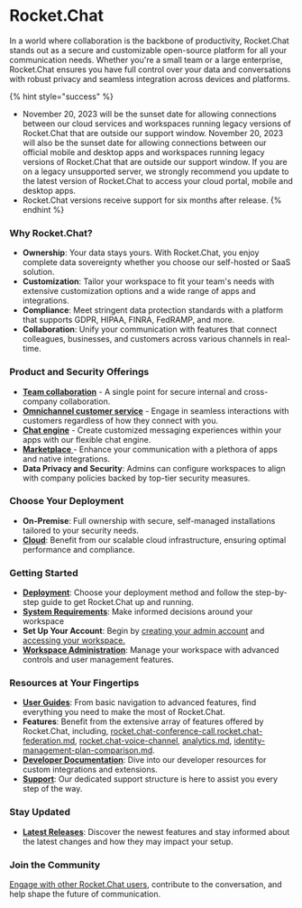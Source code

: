# Rocket.Chat

In a world where collaboration is the backbone of productivity, Rocket.Chat stands out as a secure and customizable open-source platform for all your communication needs. Whether you're a small team or a large enterprise, Rocket.Chat ensures you have full control over your data and conversations with robust privacy and seamless integration across devices and platforms.

{% hint style="success" %}
* November 20, 2023 will be the sunset date for allowing connections between our cloud services and workspaces running legacy versions of Rocket.Chat that are outside our support window. November 20, 2023 will also be the sunset date for allowing connections between our official mobile and desktop apps and workspaces running legacy versions of Rocket.Chat that are outside our support window. If you are on a legacy unsupported server, we strongly recommend you update to the latest version of Rocket.Chat to access your cloud portal, mobile and desktop apps.
* Rocket.Chat versions receive support for six months after release.
{% endhint %}

### **Why Rocket.Chat?**

* **Ownership**: Your data stays yours. With Rocket.Chat, you enjoy complete data sovereignty whether you choose our self-hosted or SaaS solution.
* **Customization**: Tailor your workspace to fit your team's needs with extensive customization options and a wide range of apps and integrations.
* **Compliance**: Meet stringent data protection standards with a platform that supports GDPR, HIPAA, FINRA, FedRAMP, and more.
* **Collaboration**: Unify your communication with features that connect colleagues, businesses, and customers across various channels in real-time.

### **Product and Security Offerings**

* [**Team collaboration**](use-rocket.chat/workspace-administration/) - A single point for secure internal and cross-company collaboration.
* [**Omnichannel customer service**](use-rocket.chat/omnichannel/) - Engage in seamless interactions with customers regardless of how they connect with you.
* [**Chat engine**](https://developer.rocket.chat/chat-engine/overview-of-chat-engine) - Create customized messaging experiences within your apps with our flexible chat engine.
* [**Marketplace** ](extend-rocket.chat-capabilities/rocket.chat-marketplace/)- Enhance your communication with a plethora of apps and native integrations.
* **Data Privacy and Security**: Admins can configure workspaces to align with company policies backed by top-tier security measures.

### **Choose Your Deployment**

* **On-Premise**: Full ownership with secure, self-managed installations tailored to your security needs.
* [**Cloud**](use-rocket.chat/rocket.chat-cloud/): Benefit from our scalable cloud infrastructure, ensuring optimal performance and compliance.

### **Getting Started**

* [**Deployment**](deploy/deploy-rocket.chat/): Choose your deployment method and follow the step-by-step guide to get Rocket.Chat up and running.
* [**System Requirements**](deploy/deploy-rocket.chat/system-requirements.md): Make informed decisions around your workspace
* **Set Up Your Account**: Begin by [creating your admin account](setup-and-configure/accessing-your-workspace/admin-account-creation.md) and [accessing your workspace.](setup-and-configure/accessing-your-workspace/)
* [**Workspace Administration**](use-rocket.chat/workspace-administration/): Manage your workspace with advanced controls and user management features.

### **Resources at Your Fingertips**

* [**User Guides**](use-rocket.chat/user-guides/): From basic navigation to advanced features, find everything you need to make the most of Rocket.Chat.
* **Features**: Benefit from the extensive array of features offered by Rocket.Chat, including,  [rocket.chat-conference-call](use-rocket.chat/rocket.chat-conference-call/ "mention"),[rocket.chat-federation.md](use-rocket.chat/rocket.chat-federation.md "mention"), [rocket.chat-voice-channel](use-rocket.chat/rocket.chat-voice-channel/ "mention"), [analytics.md](use-rocket.chat/workspace-administration/settings/analytics.md "mention"), [identity-management-plan-comparison.md](setup-and-configure/advanced-workspace-management/identity-management-plan-comparison.md "mention").
* [**Developer Documentation**](resources/development-docs.md): Dive into our developer resources for custom integrations and extensions.
* [**Support**](resources/rocket.chats-support-structure/): Our dedicated support structure is here to assist you every step of the way.

### **Stay Updated**

* [**Latest Releases**](https://github.com/RocketChat/Rocket.Chat/releases): Discover the newest features and stay informed about the latest changes and how they may impact your setup.

### **Join the Community**

[Engage with other Rocket.Chat users](resources/rocket.chats-support-structure/community-resources.md), contribute to the conversation, and help shape the future of communication.
